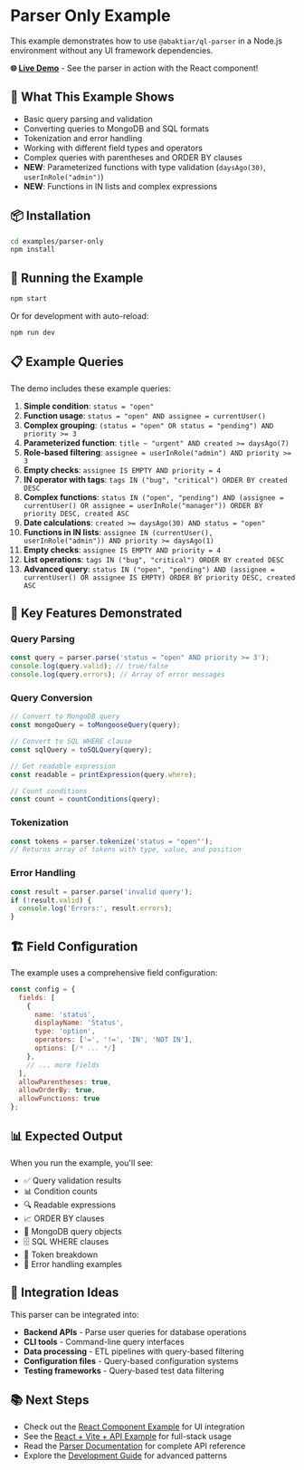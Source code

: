 # Parser Only Example

This example demonstrates how to use `@abaktiar/ql-parser` in a Node.js environment without any UI framework dependencies.

**🌐 [Live Demo](https://ql-input.netlify.app/)** - See the parser in action with the React component!

## 🎯 What This Example Shows

- Basic query parsing and validation
- Converting queries to MongoDB and SQL formats
- Tokenization and error handling
- Working with different field types and operators
- Complex queries with parentheses and ORDER BY clauses
- **NEW**: Parameterized functions with type validation (`daysAgo(30)`, `userInRole("admin")`)
- **NEW**: Functions in IN lists and complex expressions

## 📦 Installation

```bash
cd examples/parser-only
npm install
```

## 🚀 Running the Example

```bash
npm start
```

Or for development with auto-reload:

```bash
npm run dev
```

## 📋 Example Queries

The demo includes these example queries:

1. **Simple condition**: `status = "open"`
2. **Function usage**: `status = "open" AND assignee = currentUser()`
3. **Complex grouping**: `(status = "open" OR status = "pending") AND priority >= 3`
4. **Parameterized function**: `title ~ "urgent" AND created >= daysAgo(7)`
5. **Role-based filtering**: `assignee = userInRole("admin") AND priority >= 3`
6. **Empty checks**: `assignee IS EMPTY AND priority = 4`
7. **IN operator with tags**: `tags IN ("bug", "critical") ORDER BY created DESC`
8. **Complex functions**: `status IN ("open", "pending") AND (assignee = currentUser() OR assignee = userInRole("manager")) ORDER BY priority DESC, created ASC`
9. **Date calculations**: `created >= daysAgo(30) AND status = "open"`
10. **Functions in IN lists**: `assignee IN (currentUser(), userInRole("admin")) AND priority >= daysAgo(1)`
5. **Empty checks**: `assignee IS EMPTY AND priority = 4`
6. **List operations**: `tags IN ("bug", "critical") ORDER BY created DESC`
7. **Advanced query**: `status IN ("open", "pending") AND (assignee = currentUser() OR assignee IS EMPTY) ORDER BY priority DESC, created ASC`

## 🔧 Key Features Demonstrated

### Query Parsing
```javascript
const query = parser.parse('status = "open" AND priority >= 3');
console.log(query.valid); // true/false
console.log(query.errors); // Array of error messages
```

### Query Conversion
```javascript
// Convert to MongoDB query
const mongoQuery = toMongooseQuery(query);

// Convert to SQL WHERE clause
const sqlQuery = toSQLQuery(query);

// Get readable expression
const readable = printExpression(query.where);

// Count conditions
const count = countConditions(query);
```

### Tokenization
```javascript
const tokens = parser.tokenize('status = "open"');
// Returns array of tokens with type, value, and position
```

### Error Handling
```javascript
const result = parser.parse('invalid query');
if (!result.valid) {
  console.log('Errors:', result.errors);
}
```

## 🏗️ Field Configuration

The example uses a comprehensive field configuration:

```javascript
const config = {
  fields: [
    {
      name: 'status',
      displayName: 'Status',
      type: 'option',
      operators: ['=', '!=', 'IN', 'NOT IN'],
      options: [/* ... */]
    },
    // ... more fields
  ],
  allowParentheses: true,
  allowOrderBy: true,
  allowFunctions: true
};
```

## 📊 Expected Output

When you run the example, you'll see:

- ✅ Query validation results
- 📊 Condition counts
- 🔍 Readable expressions
- 📈 ORDER BY clauses
- 🍃 MongoDB query objects
- 🗄️ SQL WHERE clauses
- 🔧 Token breakdown
- 🚨 Error handling examples

## 🔗 Integration Ideas

This parser can be integrated into:

- **Backend APIs** - Parse user queries for database operations
- **CLI tools** - Command-line query interfaces
- **Data processing** - ETL pipelines with query-based filtering
- **Configuration files** - Query-based configuration systems
- **Testing frameworks** - Query-based test data filtering

## 📚 Next Steps

- Check out the [React Component Example](../react-component/) for UI integration
- See the [React + Vite + API Example](../react-vite-api/) for full-stack usage
- Read the [Parser Documentation](../../README-parser.md) for complete API reference
- Explore the [Development Guide](../../docs/DEVELOPMENT.md) for advanced patterns
